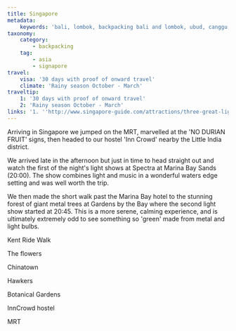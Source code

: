 ```yaml
---
title: Singapore
metadata:
    keywords: 'bali, lombok, backpacking bali and lombok, ubud, canggu, uluwatu'
taxonomy:
    category:
        - backpacking
    tag:
        - asia
        - signapore
travel:
    visa: '30 days with proof of onward travel'
    climate: 'Rainy season October - March'
traveltip:
    1: '30 days with proof of onward travel'
    2: 'Rainy season October - March'
links: '1. ''http://www.singapore-guide.com/attractions/three-great-light-shows.htm?cid=ch:OTH:001'''
---
```


Arriving in Singapore we jumped on the MRT, marvelled at the 'NO DURIAN FRUIT' signs, then headed to our hostel 'Inn Crowd' nearby the Little India district.

We arrived late in the afternoon but just in time to head straight out and watch the first of the night's light shows at Spectra at Marina Bay Sands (20:00).  The show combines light and music in a wonderful waters edge setting and was well worth the trip.

We then made the short walk past the Marina Bay hotel to the stunning forest of giant metal trees at Gardens by the Bay where the second light show started at 20:45.  This is a more serene, calming experience, and is ultimately extremely odd to see something so 'green' made from metal and light bulbs.


Kent Ride Walk

The flowers

Chinatown

Hawkers

Botanical Gardens

InnCrowd hostel

MRT